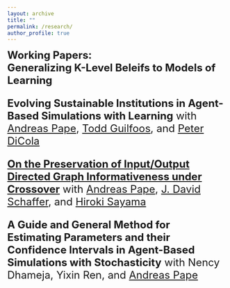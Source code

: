 ```yaml
---
layout: archive
title: ""
permalink: /research/
author_profile: true
---
```

<font size="+2"><b>Working Papers:</b><br>
<b>Generalizing K-Level Beleifs to Models of Learning</b><br>

<b>Evolving Sustainable Institutions in Agent-Based Simulations with Learning</b>
with <a href="https://www.binghamton.edu/economics/faculty/profile.html?id=apape"> Andreas Pape</a>,
<a href="https://www.toddguilfoos.com/"> Todd Guilfoos</a>, and
<a href="https://www.law.northwestern.edu/faculty/profiles/peterdicola/"> Peter DiCola</a><br>

<a href="https://arxiv.org/abs/2406.10369"> <b>On the Preservation of Input/Output Directed Graph Informativeness under Crossover</b></a>
with <a href="https://www.binghamton.edu/economics/faculty/profile.html?id=apape"> Andreas Pape</a>,
<a href="https://scholar.google.com/citations?user=pRy5WdkAAAAJ&hl=en"> J. David Schaffer</a>, and
<a href="http://bingdev.binghamton.edu/sayama/"> Hiroki Sayama</a><br>

<b>A Guide and General Method for Estimating Parameters and their Confidence Intervals in Agent-Based Simulations with Stochasticity</b>
with Nency Dhameja,
Yixin Ren, and
<a href="https://www.binghamton.edu/economics/faculty/profile.html?id=apape"> Andreas Pape</a><br>

